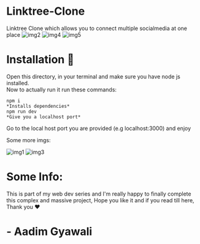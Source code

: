 # Linktree-Clone
Linktree Clone which allows you to connect multiple socialmedia at one place
![img2](https://github.com/user-attachments/assets/e0d82f9e-931c-47d6-bb18-87237945a1a6)
![img4](https://github.com/user-attachments/assets/6b2f7018-9627-4b02-9a0a-597319db6884)
![img5](https://github.com/user-attachments/assets/34741e0a-fc0d-47dc-bddf-14decaf69c50)

# Installation 🚀
Open this directory, in your terminal and make sure you have node js installed.
<br>
Now to actually run it run these commands:
```
npm i
*Installs dependencies*
npm run dev
*Give you a localhost port*
```
Go to the local host port you are provided (e.g localhost:3000) and enjoy

Some more imgs:

![img1](https://github.com/user-attachments/assets/28220c18-6863-4b22-ba47-fdf10a85248d)
![img3](https://github.com/user-attachments/assets/3248b701-8349-4f1d-9458-5ddfb299b020)

# Some Info:
This is part of my web dev series and I'm really happy to finally complete this complex and massive project, Hope you like it and if you read till here, Thank you ❤️
# - Aadim Gyawali
